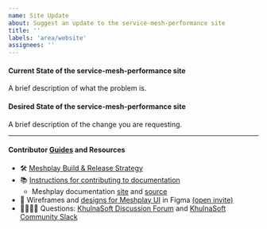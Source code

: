 ```yaml
---
name: Site Update
about: Suggest an update to the service-mesh-performance site
title: ''
labels: 'area/website'
assignees: ''
---
```


#### Current State of the service-mesh-performance site

A brief description of what the problem is.

#### Desired State of the service-mesh-performance site

A brief description of the change you are requesting.

---

#### Contributor [Guides](https://docs.meshplay.khulnasoft.com/project/contributing) and Resources

- 🛠 [Meshplay Build & Release Strategy](https://docs.meshplay.khulnasoft.com/project/build-and-release)
- 📚 [Instructions for contributing to documentation](https://github.com/khulnasoft/meshplay/blob/master/CONTRIBUTING.md#documentation-contribution-flow)
  - Meshplay documentation [site](https://docs.meshplay.khulnasoft.com/) and [source](https://github.com/khulnasoft/meshplay/tree/master/docs)
- 🎨 Wireframes and [designs for Meshplay UI](https://www.figma.com/file/SMP3zxOjZztdOLtgN4dS2W/Meshplay-UI) in Figma [(open invite)](https://www.figma.com/team_invite/redeem/qJy1c95qirjgWQODApilR9)
- 🙋🏾🙋🏼 Questions: [KhulnaSoft Discussion Forum](https://discuss.khulnasoft.com) and [KhulnaSoft Community Slack](http://slack.khulnasoft.com)
